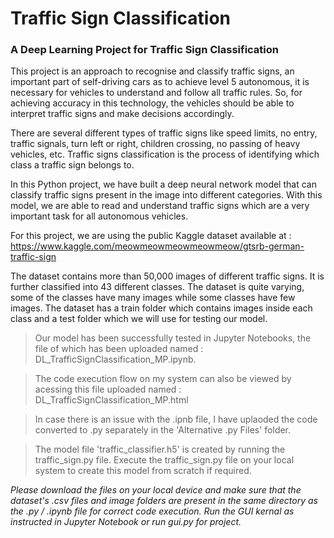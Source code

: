 # Traffic Sign Classification
### A Deep Learning Project for Traffic Sign Classification

This project is an approach to recognise and classify traffic signs, an important part of self-driving cars as to achieve level 5 autonomous, it is necessary for vehicles to understand and follow all traffic rules. So, for achieving accuracy in this technology, the vehicles should be able to interpret traffic signs and make decisions accordingly.

There are several different types of traffic signs like speed limits, no entry, traffic signals, turn left or right, children crossing, no passing of heavy vehicles, etc. Traffic signs classification is the process of identifying which class a traffic sign belongs to.

In this Python project, we have built a deep neural network model that can classify traffic signs present in the image into different categories. With this model, we are able to read and understand traffic signs which are a very important task for all autonomous vehicles.

For this project, we are using the public Kaggle dataset available at  : https://www.kaggle.com/meowmeowmeowmeowmeow/gtsrb-german-traffic-sign

The dataset contains more than 50,000 images of different traffic signs. It is further classified into 43 different classes. The dataset is quite varying, some of the classes have many images while some classes have few images. The dataset has a train folder which contains images inside each class and a test folder which we will use for testing our model.

> Our model has been successfully tested in Jupyter Notebooks, the file of which has been uploaded named : DL_TrafficSignClassification_MP.ipynb.

> The code execution flow on my system can also be viewed by acessing this file uploaded named : DL_TrafficSignClassification_MP.html

> In case there is an issue with the .ipnb file, I have uplaoded the code converted to .py separately in the 'Alternative .py Files' folder.

> The model file 'traffic_classifier.h5' is created by running the traffic_sign.py file. Execute the traffic_sign.py file on your local system to create this model from scratch if required.

*Please download the files on your local device and make sure that the dataset's .csv files and image folders are present in the same directory as the .py / .ipynb file for correct code execution. Run the GUI kernal as instructed in Jupyter Notebook or run gui.py for project.*
